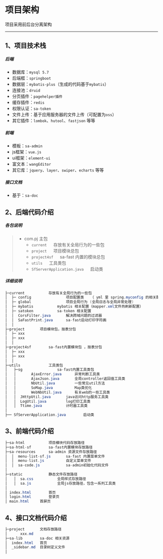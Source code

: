 # 项目架构

项目采用前后台分离架构

---


## 1、项目技术栈

##### 后端 
- 数据库：`mysql 5.7`
- 后端框：`springboot`
- 数据层：`mybatis-plus`（生成的代码基于`mybatis`）
- 连接池：`druid`
- 分页插件：`pagehelper插件`
- 缓存插件：`redis`
- 权限认证：`sa-token`
- 文件上传：基于应用服务器的文件上传（可配置为`oss`）
- 其它插件：`lombok`、`hutool`、`fastjson` 等等 

##### 前端
- 模板：`sa-admin`
- js框架：`vue.js`
- ui框架：`element-ui`
- 富文本：`wangEditor`
- 其它库：`jquery`、`layer`、`swiper`、`echarts` 等等 

##### 接口文档
- 基于：`sa-doc`



## 2、后端代码介绍

##### 各包说明 

> - com.pj 	主包
> 	- `current`		&emsp; 存放有关全局行为的一些包
> 	- `project`		&emsp; 项目模块总包
> 	- `project4sf`	&emsp; sa-fast 内置的模块总包
> 	- `utils`		&emsp; 工具类包 
> 	- `SfServerApplication.java`		&emsp; 启动类


##### 详细说明  

``` java
├─current			存放有关全局行为的一些包
│  ├─ config				项目配置类	（ yml 里 spring.myconfig 的相关配置会映射到MyConfig.java类属性中 ）
│  ├─ global				项目全局行为 (全局日志与全局异常处理)
│  ├─ mybatis			mybatis 相关配置（mapper.xml文件热刷新配置）
│  ├─ satoken			sa-token 相关配置 
│  │  CorsFilter.java		解决跨域问题的过滤器
│  │  SaFastPrint.java		sa-fast启动打印字符画
│  │ 
├─project		项目模块包，按表分包 
│  ├─ xxx			
│  ├─ xxx			
│  │ 
├─project4sf		sa-fast内置模块包 ，按表分包 
│  ├─ xxx
│  ├─ xxx
│  │ 
├─utils				工具类包 
│   ├─sg				sa-fast内置工具类包 
│   │       AjaxError.java		异常判断工具类 
│   │       AjaxJson.java		全局controller返回值工具类
│   │       NbUtil.java			一些常见util方法
│   │       SoMap.java			Map类优化
│   │       WebNbUtil.java		有关web的一些工具类 
│   │  JHttpUtil.java		java访问http服务工具类 
│   │  LogUtil.java			log打印工具类 
│   │  Ttime.java			计时器工具类 
│   
├── SfServerApplication.java		启动类 

```


## 3、前端代码介绍 

``` java 
├─sa-html			项目模块代码存放路径
├─sa-html-sf		sa-fast内置模块存放路径 
├─sa-resources		sa-admin 资源文件存放路径 
│  │  menu-list-sf.js		sa-fast 内置菜单文件 
│  │  menu-list.js			自定义菜单文件 
│  │  sa-code.js			sa-admin初始化代码文件 
│  
├─static			静态文件存放路径
│   │  sa.css			全局样式存放路径
│   │  sa.js			全局js存放路径，包含一系列工具类
│ 
│ index.html		首页
│ login.html		登录页
│ main.html		首屏页
```

## 4、接口文档代码介绍

``` java 
├─project		文档存放路径 
│      xxx.md	
├─sa-lib		sa-doc 相关资源 
│  index.html	首页 
│  _sidebar.md	目录树定义文件 
│
```




<br/><br/><br/><br/><br/><br/><br/><br/><br/><br/><br/>
<br/><br/><br/><br/><br/><br/><br/><br/><br/><br/><br/>












